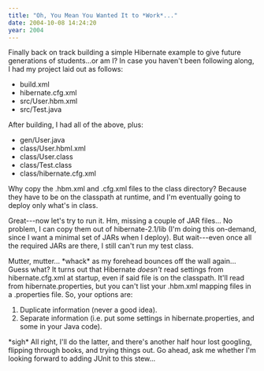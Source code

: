 ```yaml
---
title: "Oh, You Mean You Wanted It to *Work*..."
date: 2004-10-08 14:24:20
year: 2004
---
```

<p>Finally back on track building a simple Hibernate example to give future generations of students...or am I?  In case you haven't been following along, I had my project laid out as follows:</p>

<ul>
<li>build.xml</li>
<li>hibernate.cfg.xml</li>
<li>src/User.hbm.xml</li>
<li>src/Test.java</li>
</ul>

<p>After building, I had all of the above, plus:</p>

<ul>
<li>gen/User.java</li>
<li>class/User.hbml.xml</li>
<li>class/User.class</li>
<li>class/Test.class</li>
<li>class/hibernate.cfg.xml</li>
</ul>

<p>Why copy the .hbm.xml and .cfg.xml files to the class directory?  Because they have to be on the classpath at runtime, and I'm eventually going to deploy only what's in class.</p>

<p>Great---now let's try to run it.  Hm, missing a couple of JAR files... No problem, I can copy them out of hibernate-2.1/lib (I'm doing this on-demand, since I want a minimal set of JARs when I deploy).  But wait---even once all the required JARs are there, I still can't run my test class.</p>

<p>Mutter, mutter... *whack* as my forehead bounces off the wall again... Guess what?  It turns out that Hibernate <em>doesn't</em> read settings from hibernate.cfg.xml at startup, even if said file is on the classpath.  It'll read from hibernate.properties, but you can't list your .hbm.xml mapping files in a .properties file.  So, your options are:</p>

<ol>
<li>Duplicate information (never a good idea).</li>
<li>Separate information (i.e. put some settings in hibernate.properties, and some in your Java code).</li>
</ol>

<p>*sigh* All right, I'll do the latter, and there's another half hour lost googling, flipping through books, and trying things out.  Go ahead, ask me whether I'm looking forward to adding JUnit to this stew...</p>
